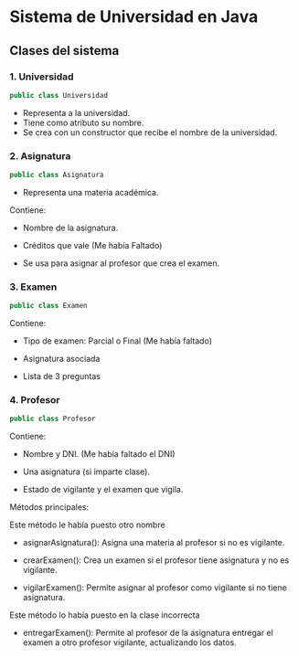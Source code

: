 # Sistema de Universidad en Java

##  Clases del sistema

### 1. Universidad
```java
public class Universidad
```
- Representa a la universidad.
- Tiene como atributo su nombre.
- Se crea con un constructor que recibe el nombre de la universidad.

### 2. Asignatura 
```java
public class Asignatura
```
- Representa una materia académica.

Contiene:

 - Nombre de la asignatura.

 - Créditos que vale (Me había Faltado)

- Se usa para asignar al profesor que crea el examen.


### 3. Examen
```java
public class Examen
```
Contiene:

- Tipo de examen: Parcial o Final (Me había faltado)

- Asignatura asociada

- Lista de 3 preguntas 

### 4. Profesor
```java
public class Profesor
```
Contiene:

- Nombre y DNI. (Me había faltado el DNI)

- Una asignatura (si imparte clase).

- Estado de vigilante y el examen que vigila.

Métodos principales:

Este método le había puesto otro nombre
- asignarAsignatura(): Asigna una materia al profesor si no es vigilante.

- crearExamen(): Crea un examen si el profesor tiene asignatura y no es vigilante.

- vigilarExamen(): Permite asignar al profesor como vigilante si no tiene asignatura.

Este método lo había puesto en la clase incorrecta
- entregarExamen(): Permite al profesor de la asignatura entregar el examen a otro profesor vigilante, actualizando los datos.